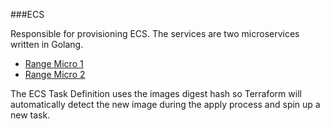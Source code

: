 ###ECS

Responsible for provisioning ECS.  The services are two microservices written in Golang.

- [Range Micro 1](https://github.com/franknaw/range-micro-1)
- [Range Micro 2](https://github.com/franknaw/range-micro-2)

The ECS Task Definition uses the images digest hash so Terraform will automatically detect the new image during the apply process and spin up a new task.


